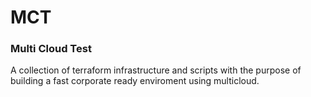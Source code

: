 # MCT
### Multi Cloud Test 
A collection of terraform infrastructure and scripts with the purpose of building a fast corporate ready enviroment using multicloud.
